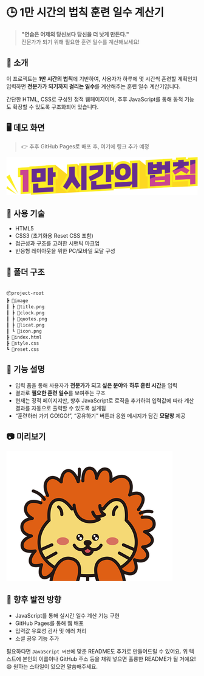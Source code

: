 # 🕒 1만 시간의 법칙 훈련 일수 계산기

> **"연습은 어제의 당신보다 당신을 더 낫게 만든다."**  
> 전문가가 되기 위해 필요한 훈련 일수를 계산해보세요!

## 📌 소개

이 프로젝트는 **1만 시간의 법칙**에 기반하여, 사용자가 하루에 몇 시간씩 훈련할 계획인지 입력하면 **전문가가 되기까지 걸리는 일수**를 계산해주는 훈련 일수 계산기입니다.

간단한 HTML, CSS로 구성된 정적 웹페이지이며, 추후 JavaScript를 통해 동적 기능도 확장할 수 있도록 구조화되어 있습니다.

## 🖥️ 데모 화면

> 👉 추후 GitHub Pages로 배포 후, 여기에 링크 추가 예정

![main screenshot](./image/title.png)

## 🔧 사용 기술

- HTML5
- CSS3 (초기화용 Reset CSS 포함)
- 접근성과 구조를 고려한 시맨틱 마크업
- 반응형 레이아웃을 위한 PC/모바일 모달 구성

## 📁 폴더 구조

```

📦project-root
┣ 📂image
┃ ┣ 📜title.png
┃ ┣ 📜clock.png
┃ ┣ 📜quotes.png
┃ ┣ 📜licat.png
┃ ┗ 📜icon.png
┣ 📜index.html
┣ 📜style.css
┗ 📜reset.css

```

## 📝 기능 설명

- 입력 폼을 통해 사용자가 **전문가가 되고 싶은 분야**와 **하루 훈련 시간**을 입력
- 결과로 **필요한 훈련 일수**를 보여주는 구조
- 현재는 정적 페이지지만, 향후 JavaScript로 로직을 추가하여 입력값에 따라 계산 결과를 자동으로 출력할 수 있도록 설계됨
- “훈련하러 가기 GO!GO!”, “공유하기” 버튼과 응원 메시지가 담긴 **모달창** 제공

## 📷 미리보기

![modal screenshot](./image/licat.png)

## 🚀 향후 발전 방향

- JavaScript를 통해 실시간 일수 계산 기능 구현
- GitHub Pages를 통해 웹 배포
- 입력값 유효성 검사 및 에러 처리
- 소셜 공유 기능 추가

필요하다면 `JavaScript 버전`에 맞춘 README도 추가로 만들어드릴 수 있어요.
위 텍스트에 본인의 이름이나 GitHub 주소 등을 채워 넣으면 훌륭한 README가 될 거예요! 😄
원하는 스타일이 있으면 말씀해주세요.
